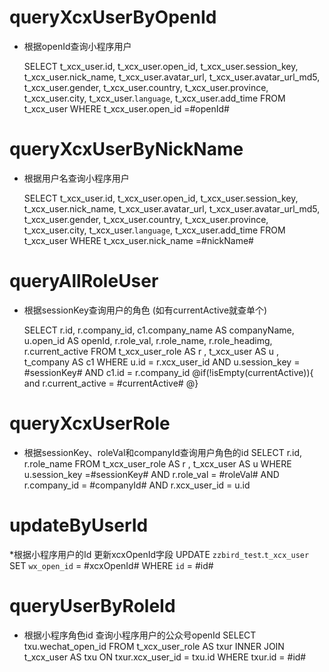 queryXcxUserByOpenId
===
* 根据openId查询小程序用户
	
	SELECT
	t_xcx_user.id,
	t_xcx_user.open_id,
	t_xcx_user.session_key,
	t_xcx_user.nick_name,
	t_xcx_user.avatar_url,
	t_xcx_user.avatar_url_md5,
	t_xcx_user.gender,
	t_xcx_user.country,
	t_xcx_user.province,
	t_xcx_user.city,
	t_xcx_user.`language`,
	t_xcx_user.add_time
	FROM
	t_xcx_user
	WHERE
	t_xcx_user.open_id =#openId#

	
queryXcxUserByNickName
===
* 根据用户名查询小程序用户

	SELECT
	t_xcx_user.id,
	t_xcx_user.open_id,
	t_xcx_user.session_key,
	t_xcx_user.nick_name,
	t_xcx_user.avatar_url,
	t_xcx_user.avatar_url_md5,
	t_xcx_user.gender,
	t_xcx_user.country,
	t_xcx_user.province,
	t_xcx_user.city,
	t_xcx_user.`language`,
	t_xcx_user.add_time
	FROM
	t_xcx_user
	WHERE
	t_xcx_user.nick_name =#nickName#
	
queryAllRoleUser
===
* 根据sessionKey查询用户的角色 (如有currentActive就查单个)

	SELECT
		r.id,
		r.company_id,
		c1.company_name AS companyName,
		u.open_id AS openId,
		r.role_val,
		r.role_name,
		r.role_headimg,
		r.current_active
		FROM
		t_xcx_user_role AS r ,
		t_xcx_user AS u ,
		t_company AS c1
		WHERE
		u.id = r.xcx_user_id AND
		u.session_key = #sessionKey# AND
		c1.id = r.company_id
		@if(!isEmpty(currentActive)){
		 and r.current_active = #currentActive#
		@}
		
		
queryXcxUserRole
===
* 根据sessionKey、roleVal和companyId查询用户角色的id
	SELECT
	r.id,
	r.role_name
	FROM
	t_xcx_user_role AS r ,
	t_xcx_user AS u
	WHERE
	u.session_key =#sessionKey# AND
	r.role_val = #roleVal# AND
	r.company_id = #companyId# AND
	r.xcx_user_id = u.id



updateByUserId
===
   *根据小程序用户的Id 更新xcxOpenId字段
	UPDATE `zzbird_test`.`t_xcx_user` 
	SET
	`wx_open_id` = #xcxOpenId#
	WHERE
		`id` = #id#
		
queryUserByRoleId
===
* 根据小程序角色id 查询小程序用户的公众号openId
SELECT
txu.wechat_open_id
FROM
t_xcx_user_role AS txur
INNER JOIN t_xcx_user AS txu ON txur.xcx_user_id = txu.id
WHERE
txur.id = #id#


